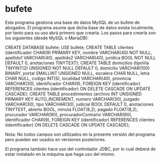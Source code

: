 # bufete
Este programa gestiona una base de datos MySQL de un bufete de abogados. El programa asume que dicha base de datos exista localmente, por tanto para su uso abrá primero que crearla. Los pasos para crearla son los siguientes (desde MySQL o MariaDB):

CREATE DATABASE bufete;
USE bufete;
CREATE TABLE clientes (identificador CHAR(9) PRIMARY KEY, nombre VARCHAR(40) NOT NULL, apellido1 VARCHAR(40), apellido2 VARCHAR(40), juridica BOOL NOT NULL DEFAULT 0, anotaciones TINYTEXT);
CREATE TABLE domicilios (tipoVia TINYINT(2) UNSIGNED NOT NULL DEFAULT 0, domicilio VARCHAR(100) BINARY, portal SMALLINT UNSIGNED NULL, escalera CHAR NULL, letra CHAR NULL, codigo INT(5), localidad VARCHAR(40), provincia VARCHAR(30), identificador CHAR(9), FOREIGN KEY (identificador) REFERENCES clientes (identificador) ON DELETE CASCADE ON UPDATE CASCADE);
CREATE TABLE procedimientos (archivo INT UNSIGNED PRIMARY KEY AUTO_INCREMENT, numero VARCHAR(30), juzgado VARCHAR(30), tipo VARCHAR(30), judicial BOOL DEFAULT 0, anotaciones TINYTEXT, abierto BOOL, minuta FLOAT(8,2), pagado FLOAT(8,2), procurador VARCHAR(90), procuradorContrario VARCHAR(90), identificador CHAR(9), FOREIGN KEY (identificador) REFERENCES clientes (identificador) ON DELETE CASCADE ON UPDATE CASCADE);

Nota: No todos campos son utilizados en la presente versión del programa pero pueden ser usados en versiones posteriores.

El programa también hace uso del controlador JDBC, por lo cual deberá de estar instalado en la máquina que haga uso del mismo.
